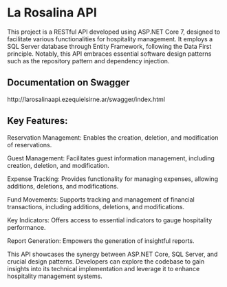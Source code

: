 <h1>La Rosalina API</h1>
This project is a RESTful API developed using ASP.NET Core 7, designed to facilitate various functionalities for hospitality management. It employs a SQL Server database through Entity Framework, following the Data First principle. Notably, this API embraces essential software design patterns such as the repository pattern and dependency injection.

<h2>Documentation on Swagger</h2>
http://larosalinaapi.ezequielsirne.ar/swagger/index.html

<h2>Key Features:</h2>
<p>Reservation Management: Enables the creation, deletion, and modification of reservations.</p>
<p>Guest Management: Facilitates guest information management, including creation, deletion, and modification.</p>
<p>Expense Tracking: Provides functionality for managing expenses, allowing additions, deletions, and modifications.</p>
<p>Fund Movements: Supports tracking and management of financial transactions, including additions, deletions, and modifications.</p>
<p>Key Indicators: Offers access to essential indicators to gauge hospitality performance.</p>
<p>Report Generation: Empowers the generation of insightful reports.</p>
<p>This API showcases the synergy between ASP.NET Core, SQL Server, and crucial design patterns. Developers can explore the codebase to gain insights into its technical implementation and leverage it to enhance hospitality management systems.</p>





